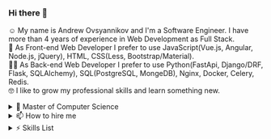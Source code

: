 ### Hi there 👋
☺️ My name is Andrew Ovsyannikov and I'm a Software Engineer. I have more than 4 years of experience in Web Development as Full Stack.<br>
🤩 As Front-end Web Developer I prefer to use JavaScript(Vue.js, Angular, Node.js, jQuery), HTML, CSS(Less, Bootstrap/Material).<br>
🧑‍💻 As Back-end Web Developer I prefer to use Python(FastApi, Django/DRF, Flask, SQLAlchemy), SQL(PostgreSQL, MongeDB), Nginx, Docker, Celery, Redis.<br>
🤓 I like to grow my professional skills and learn something new.<br>
<details><summary>🔬 Master of Computer Science</summary>

#### 2016-2018
__Siberian State Aerospace University__<br>
_Master of Computer Applications (MCA), Computer science_<br>

#### 2012-2016
__Siberian State Aerospace University__<br>
_Bachelor of Computer Science (BCompSc), Computer science_<br>
</details>

<details><summary>📫 How to hire me</summary>
I'm working on Upwork: https://www.upwork.com/freelancers/~01e59297900f2b4845
</details>

<details><summary>⚡ Skills List</summary>

| | |
|-|-|
|__Operating Systems__ | Linux, Windows |
|__Development languages__| Python, JS/TS, Qt/C++/QML, C, C#, Go |
|__Frameworks__ | FastAPI, Django/DRF, Flask, Angular, Vue.js, Node.js, jQuery |
|__DBMS__ | PostgreSQL, MongeDB, MySQL, SQLite, Redis, RabbitMQ |
|__Others__ | Celery, Docker, Nginx, Git |
</details>



